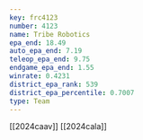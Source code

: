 ```yaml
---
key: frc4123
number: 4123
name: Tribe Robotics
epa_end: 18.49
auto_epa_end: 7.19
teleop_epa_end: 9.75
endgame_epa_end: 1.55
winrate: 0.4231
district_epa_rank: 539
district_epa_percentile: 0.7007
type: Team
---
```

[[2024caav]]
[[2024cala]]
